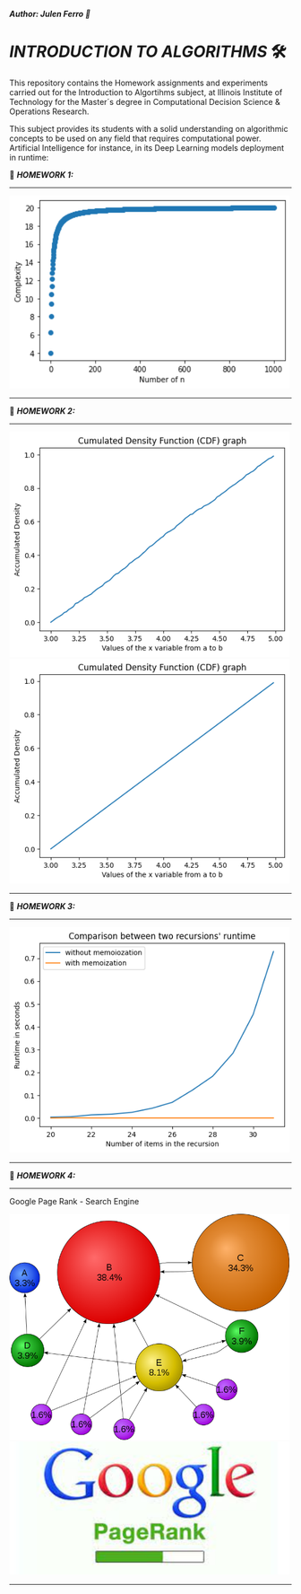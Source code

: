 ***Author: Julen Ferro 🚗***

# ***_INTRODUCTION TO ALGORITHMS_*** 🛠️

This repository contains the Homework assignments and experiments carried out for the Introduction to Algortihms subject, at Illinois Institute of Technology for the Master´s degree in Computational Decision Science & Operations Research.

This subject provides its students with a solid understanding on algorithmic concepts to be used on any field that requires computational power. Artificial Intelligence for instance, in its Deep Learning models deployment in runtime:

📁 ***_HOMEWORK 1:_***

---

<img src="https://github.com/ferriitoo/CS430-Introduction-to-algorithms/blob/main/results_hw1/series_algorithms.png" width="500"/>

---

📁 ***_HOMEWORK 2:_***

---

<img src="https://github.com/ferriitoo/CS430-Introduction-to-algorithms/blob/main/results_hw2/accumulated_density_function_simulation.png" width="500"/>
<img src="https://github.com/ferriitoo/CS430-Introduction-to-algorithms/blob/main/results_hw2/accumulated_density_function_theoretical.png"width="500"/>

---

📁 ***_HOMEWORK 3:_***

---

<img src="https://github.com/ferriitoo/CS430-Introduction-to-algorithms/blob/main/results_hw3/Fibonacci_runtime.png" width="500"/>

---

📁 ***_HOMEWORK 4:_***

---

Google Page Rank - Search Engine

<img src="https://github.com/ferriitoo/CS430-Introduction-to-algorithms/blob/main/results_hw4/pagerank.png" width="500"/>
<img src="https://github.com/ferriitoo/CS430-Introduction-to-algorithms/blob/main/results_hw4/google.jpg" width="500"/>


---


